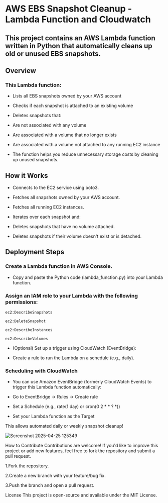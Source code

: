 # AWS EBS Snapshot Cleanup - Lambda Function and Cloudwatch
## This project contains an AWS Lambda function written in Python that automatically cleans up old or unused EBS snapshots.


 ## Overview
### This Lambda function:

 - Lists all EBS snapshots owned by your AWS account

 - Checks if each snapshot is attached to an existing volume

 - Deletes snapshots that:

 - Are not associated with any volume

 - Are associated with a volume that no longer exists

 - Are associated with a volume not attached to any running EC2 instance

 - The function helps you reduce unnecessary storage costs by cleaning up unused snapshots.

## How it Works
 - Connects to the EC2 service using boto3.

 - Fetches all snapshots owned by your AWS account.

 - Fetches all running EC2 instances.

 - Iterates over each snapshot and:

 - Deletes snapshots that have no volume attached.

 - Deletes snapshots if their volume doesn't exist or is detached.

 ## Deployment Steps
### Create a Lambda function in AWS Console.

   - Copy and paste the Python code (lambda_function.py) into your Lambda function.

### Assign an IAM role to your Lambda with the following permissions:

````
ec2:DescribeSnapshots

ec2:DeleteSnapshot

ec2:DescribeInstances

ec2:DescribeVolumes
````
- (Optional) Set up a trigger using CloudWatch (EventBridge):

- Create a rule to run the Lambda on a schedule (e.g., daily).

### Scheduling with CloudWatch
 - You can use Amazon EventBridge (formerly CloudWatch Events) to trigger this Lambda function automatically:

 - Go to EventBridge → Rules → Create rule

 - Set a Schedule (e.g., rate(1 day) or cron(0 2 * * ? *))

 - Set your Lambda function as the Target

This allows automated daily or weekly snapshot cleanup!

![Screenshot 2025-04-25 125349](https://github.com/user-attachments/assets/0aebbb8a-63e5-4b1d-bd1b-3e2537e54732)


How to Contribute Contributions are welcome! If you'd like to improve this project or add new features, feel free to fork the repository and submit a pull request.

1.Fork the repository.

2.Create a new branch with your feature/bug fix.

3.Push the branch and open a pull request.

License This project is open-source and available under the MIT License.





           
